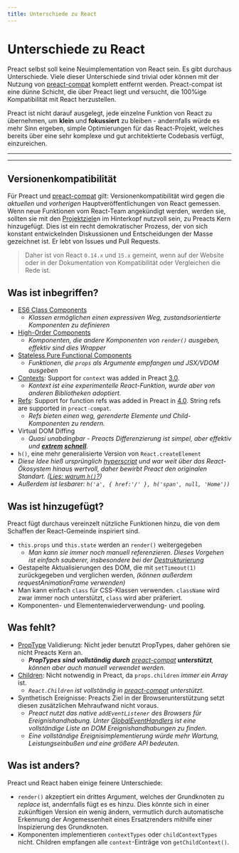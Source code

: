 ```yaml
---
title: Unterschiede zu React
---
```


# Unterschiede zu React

Preact selbst soll keine Neuimplementation von React sein. Es gibt durchaus Unterschiede. Viele dieser Unterschiede sind trivial oder können mit der Nutzung von [preact-compat] komplett entfernt werden. Preact-compat ist eine dünne Schicht, die über Preact liegt und versucht, die 100%ige Kompatibilität mit React herzustellen.

Preact ist nicht darauf ausgelegt, jede einzelne Funktion von React zu übernehmen, um **klein** und **fokussiert** zu bleiben - andernfalls würde es mehr Sinn ergeben, simple Optimierungen für das React-Projekt, welches bereits über eine sehr komplexe und gut architektierte Codebasis verfügt, einzureichen.

---

<div><toc></toc></div>

---

## Versionenkompatibilität

Für Preact und [preact-compat] gilt: Versionenkompatibilität wird gegen die _aktuellen_ und _vorherigen_ Hauptveröffentlichungen von React gemessen. Wenn neue Funktionen vom React-Team angekündigt werden, werden sie, sollten sie mit den [Projektziele]n im Hinterkopf nutzvoll sein, zu Preacts Kern hinzugefügt. Dies ist ein recht demokratischer Prozess, der von sich konstant entwickelnden Diskussionen und Entscheidungen der Masse gezeichnet ist. Er lebt von Issues und Pull Requests.

> Daher ist von React `0.14.x` und `15.x` gemeint, wenn auf der Website oder in der Dokumentation von Kompatibilität oder Vergleichen die Rede ist.


## Was ist inbegriffen?

- [ES6 Class Components]
    - _Klassen ermöglichen einen expressiven Weg, zustandsorientierte Komponenten zu definieren_
- [High-Order Components]  
    - _Komponenten, die andere Komponenten von `render()` ausgeben, effektiv sind dies Wrapper_
- [Stateless Pure Functional Components]  
    - _Funktionen, die `props` als Argumente empfangen und JSX/VDOM ausgeben_
- [Contexts]: Support for `context` was added in Preact [3.0].
    - _Kontext ist eine experimentelle React-Funktion, wurde aber von anderen Bibliotheken adoptiert._
- [Refs]: Support for function refs was added in Preact in [4.0]. String refs are supported in `preact-compat`.
    - _Refs bieten einen weg, gerenderte Elemente und Child-Komponenten zu rendern._
- Virtual DOM Diffing
    - _Quasi unabdingbar - Preacts Differenzierung ist simpel, aber effektiv und **[extrem](http://developit.github.io/js-repaint-perfs/) [schnell](https://localvoid.github.io/uibench/)**._
- `h()`, eine mehr generalisierte Version von `React.createElement`
- _Diese Idee hieß ursprünglich [hyperscript] und war weit über das React-Ökosystem hinaus wertvoll, daher bewirbt Preact den originalen Standart. ([Lies: warum `h()`?](http://jasonformat.com/wtf-is-jsx))_
- _Außerdem ist lesbarer: `h('a', { href:'/' }, h('span', null, 'Home'))`_


## Was ist hinzugefügt?

Preact fügt durchaus vereinzelt nützliche Funktionen hinzu, die von dem Schaffen der React-Gemeinde inspiriert sind.

- `this.props` und `this.state` werden an `render()` weitergegeben  
    - _Man kann sie immer noch manuell referenzieren. Dieses Vorgehen ist einfach sauberer, insbesondere bei der [Destrukturierung]_
- Gestapelte Aktualisierungen des DOM, die mit `setTimeout(1)` zurückgegeben und verglichen werden, _(können außerdem requestAnimationFrame verwenden)_
- Man kann einfach `class` für CSS-Klassen verwenden. `className` wird zwar immer noch unterstützt, `class` wird aber präferiert.
- Komponenten- und Elementenwiederverwendung- und pooling.


## Was fehlt?

- [PropType] Validierung: Nicht jeder benutzt PropTypes, daher gehören sie nicht Preacts Kern an.
    - _**PropTypes sind vollständig durch** [preact-compat] **unterstützt**, können aber auch manuell verwendet werden._
- [Children]: Nicht notwendig in Preact, da `props.children` _immer ein Array_ ist.
    - _`React.Children` ist vollständig in [preact-compat] unterstützt._
- Synthetisch Ereignisse: Preacts Ziel in der Browserunterstützung setzt diesen zusätzlichen Mehraufwand nicht voraus.
    - _Preact nutzt das native `addEventListener` des Browsers für Ereignishandhabung. Unter [GlobalEventHandlers] ist eine vollständige Liste an DOM Ereignishandhabungen zu finden._
    - _Eine vollständige Ereignisimplementierung würde mehr Wartung, Leistungseinbußen und eine größere API bedeuten._


## Was ist anders?

Preact und React haben einige feinere Unterschiede:


- `render()` akzeptiert ein drittes Argument, welches der Grundknoten zu _replace_ ist, andernfalls fügt es es hinzu. Dies könnte sich in einer zukünftigen Version ein wenig ändern, vermutlich durch automatische Erkennung der Angemessenheit eines Ersatzrenders mithilfe einer Inspizierung des Grundknoten.
- Komponenten implementieren `contextTypes` oder `childContextTypes` nicht. Children empfangen alle `context`-Einträge von `getChildContext()`.

[Projektziele]: /about/project-goals
[hyperscript]: https://github.com/dominictarr/hyperscript
[3.0]: https://github.com/preactjs/preact/milestones/3.0
[4.0]: https://github.com/preactjs/preact/milestones/4.0
[preact-compat]: https://github.com/preactjs/preact-compat
[PropType]: https://github.com/developit/proptypes
[Contexts]: https://facebook.github.io/react/docs/context.html
[Refs]: https://facebook.github.io/react/docs/more-about-refs.html
[Children]: https://facebook.github.io/react/docs/top-level-api.html#react.children
[GlobalEventHandlers]: https://developer.mozilla.org/en-US/docs/Web/API/GlobalEventHandlers
[ES6 Class Components]: https://facebook.github.io/react/docs/reusable-components.html#es6-classes
[High-Order Components]: https://medium.com/@dan_abramov/mixins-are-dead-long-live-higher-order-components-94a0d2f9e750
[Stateless Pure Functional Components]: https://facebook.github.io/react/docs/reusable-components.html#stateless-functions
[Destrukturierung]: http://www.2ality.com/2015/01/es6-destructuring.html
[Linked State]: /guide/v8/linked-state
